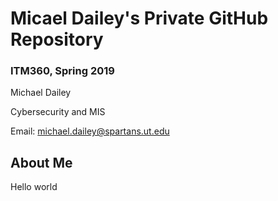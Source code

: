 # Micael Dailey's Private GitHub Repository
### ITM360, Spring 2019

Michael Dailey

Cybersecurity and MIS

Email: michael.dailey@spartans.ut.edu


## About Me

Hello world